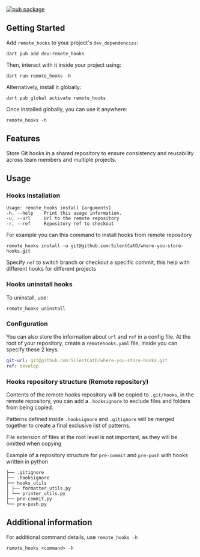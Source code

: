 <!--
This README describes the package. If you publish this package to pub.dev,
this README's contents appear on the landing page for your package.

For information about how to write a good package README, see the guide for
[writing package pages](https://dart.dev/guides/libraries/writing-package-pages).

For general information about developing packages, see the Dart guide for
[creating packages](https://dart.dev/guides/libraries/create-library-packages)
and the Flutter guide for
[developing packages and plugins](https://flutter.dev/developing-packages).
-->

[![pub package](https://img.shields.io/pub/v/remote_hooks?color=green&include_prereleases&style=plastic)](https://pub.dev/packages/remote_hooks)

## Getting Started

Add `remote_hooks` to your project's `dev_dependencies`:

```shell
dart pub add dev:remote_hooks
```

Then, interact with it inside your project using:

```shell
dart run remote_hooks -h
```

Alternatively, install it globally:

```shell
dart pub global activate remote_hooks
```

Once installed globally, you can use it anywhere:

```shell
remote_hooks -h
```

## Features

Store Git hooks in a shared repository to ensure consistency and reusability across team members
and multiple projects.

## Usage

### Hooks installation

```shell
Usage: remote_hooks install [arguments]
-h, --help    Print this usage information.
-u, --url     Url to the remote repository
-r, --ref     Repository ref to checkout
```

For example you can this command to install hooks from remote repository

```shell
remote_hooks install -u git@github.com:SilentCatD/where-you-store-hooks.git
```

Specify `ref` to switch branch or checkout a specific commit, this help with different hooks for
different projects

### Hooks uninstall hooks

To uninstall, use:

```shell
remote_hooks uninstall
```

### Configuration

You can also store the information about `url` and `ref` in a config file.
At the root of your repository, create a `remotehooks.yaml` file, inside you can specify these 2
keys:

```yaml
git-url: git@github.com:SilentCatD/where-you-store-hooks.git
ref: develop
```

### Hooks repository structure (Remote repository)

Contents of the remote hooks repository will be copied to `.git/hooks`, in the remote repository,
you can add a `.hooksignore` to exclude files and folders from being copied.

Patterns defined inside `.hooksignore` and `.gitignore` will be merged together to create a final
exclusive list of patterns.

File extension of files at the root level is not important, as they will be omitted when copying

Example of a repository structure for `pre-commit` and `pre-push` with hooks written in python

```shell
├── .gitignore
├── .hooksignore
├── hooks_utils
│ ├── formatter_utils.py
│ └── printer_utils.py
├── pre-commit.py
└── pre-push.py
```

## Additional information

For additional command details, use `remote_hooks -h`

```shell
remote_hooks <command> -h
```



